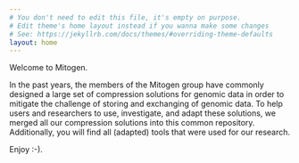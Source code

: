 ```yaml
---
# You don't need to edit this file, it's empty on purpose.
# Edit theme's home layout instead if you wanna make some changes
# See: https://jekyllrb.com/docs/themes/#overriding-theme-defaults
layout: home
---
```

Welcome to Mitogen.

In the past years, the members of the Mitogen group have commonly designed a large set of compression solutions for genomic data in order to mitigate the challenge of storing and exchanging of genomic data. To help users and researchers to use, investigate, and adapt these solutions, we merged all our compression solutions into this common repository.
Additionally, you will find all (adapted) tools that were used for our research.

Enjoy :-).

